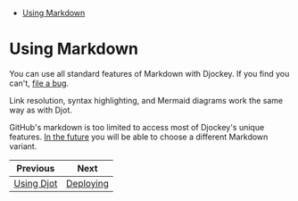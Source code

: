 <!--
  DO NOT EDIT THIS FILE DIRECTLY!
  It is generated by djockey.
-->
- [Using Markdown](../basics/markdown.md#using-markdown)

# Using Markdown

You can use all standard features of Markdown with Djockey. If you find
you can't, [file a bug](https://github.com/irskep/djockey/issues).

Link resolution, syntax highlighting, and Mermaid diagrams work the same
way as with Djot.

GitHub's markdown is too limited to access most of Djockey's unique
features. [In the future](https://github.com/irskep/djockey/issues/12)
you will be able to choose a different Markdown variant.


| Previous | Next |
| - | - |
| [Using Djot](../basics/djot.md) | [Deploying](../basics/deploying.md) |